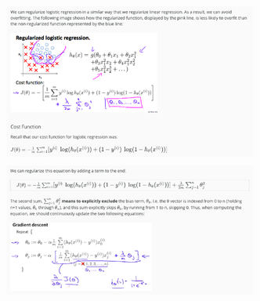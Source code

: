 ![image-20190224144049649](assets/image-20190224144049649.png)

![image-20190224144057003](assets/image-20190224144057003.png)

